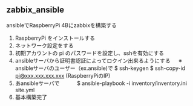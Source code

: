 ## zabbix_ansible
ansibleでRaspberryPi 4Bにzabbixを構築する
1. RaspberryPi をインストールする
2. ネットワーク設定をする
3. 初期アカウントの pi のパスワードを設定し、sshを有効にする
4. ansibleサーバから証明書認証によってロクイン出来るようにする
　 ※ ansibleサーバのユーザー（ex.ansible)で
     $ ssh-keygen
     $ ssh-copy-id pi@xxx.xxx.xxx.xxx (RaspberryPiのIP)
5. あansibleサーバで
　　　$ ansible-playbook -i inventory/inventory.ini site.yml
7. 基本構築完了
